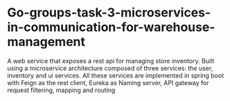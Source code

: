 # Go-groups-task-3-microservices-in-communication-for-warehouse-management
A web service that exposes a rest api for managing store inventory. Built using a microservice architecture composed of three services: the user, inventory and ui services. All these services are implemented in spring boot with Feign as the rest client, Eureka as Naming server, API gateway for request filtering, mapping and routing
